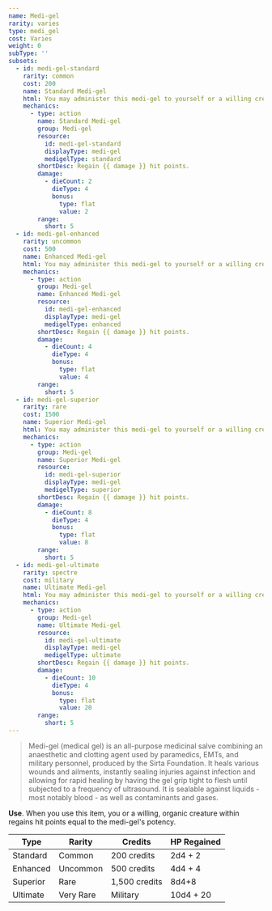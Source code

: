 ```yaml
---
name: Medi-gel
rarity: varies
type: medi_gel
cost: Varies
weight: 0
subType: ''
subsets:
  - id: medi-gel-standard
    rarity: common
    cost: 200
    name: Standard Medi-gel
    html: You may administer this medi-gel to yourself or a willing creature within <me-distance length="5" /> to regain 2d4 + 2 hit points. Administering the medi-gel takes an action.
    mechanics:
      - type: action
        name: Standard Medi-gel
        group: Medi-gel
        resource:
          id: medi-gel-standard
          displayType: medi-gel
          medigelType: standard
        shortDesc: Regain {{ damage }} hit points.
        damage:
          - dieCount: 2
            dieType: 4
            bonus:
              type: flat
              value: 2
        range:
          short: 5
  - id: medi-gel-enhanced
    rarity: uncommon
    cost: 500
    name: Enhanced Medi-gel
    html: You may administer this medi-gel to yourself or a willing creature within <me-distance length="5" /> to regain 4d4 + 4 hit points. Administering the medi-gel takes an action.
    mechanics:
      - type: action
        group: Medi-gel
        name: Enhanced Medi-gel
        resource:
          id: medi-gel-enhanced
          displayType: medi-gel
          medigelType: enhanced
        shortDesc: Regain {{ damage }} hit points.
        damage:
          - dieCount: 4
            dieType: 4
            bonus:
              type: flat
              value: 4
        range:
          short: 5
  - id: medi-gel-superior
    rarity: rare
    cost: 1500
    name: Superior Medi-gel
    html: You may administer this medi-gel to yourself or a willing creature within <me-distance length="5" /> to regain 8d4 + 8 hit points. Administering the medi-gel takes an action.
    mechanics:
      - type: action
        group: Medi-gel
        name: Superior Medi-gel
        resource:
          id: medi-gel-superior
          displayType: medi-gel
          medigelType: superior
        shortDesc: Regain {{ damage }} hit points.
        damage:
          - dieCount: 8
            dieType: 4
            bonus:
              type: flat
              value: 8
        range:
          short: 5
  - id: medi-gel-ultimate
    rarity: spectre
    cost: military
    name: Ultimate Medi-gel
    html: You may administer this medi-gel to yourself or a willing creature within <me-distance length="5" /> to regain 10d4 + 20 hit points. Administering the medi-gel takes an action.
    mechanics:
      - type: action
        group: Medi-gel
        name: Ultimate Medi-gel
        resource:
          id: medi-gel-ultimate
          displayType: medi-gel
          medigelType: ultimate
        shortDesc: Regain {{ damage }} hit points.
        damage:
          - dieCount: 10
            dieType: 4
            bonus:
              type: flat
              value: 20
        range:
          short: 5
---
```

>Medi-gel (medical gel) is an all-purpose medicinal salve combining an anaesthetic and clotting agent used by paramedics,
EMTs, and military personnel, produced by the Sirta Foundation. It heals various wounds and ailments, instantly sealing
injuries against infection and allowing for rapid healing by having the gel grip tight to flesh until subjected to a frequency
of ultrasound. It is sealable against liquids - most notably blood - as well as contaminants and gases.

__Use__. When you use this item, you or a willing, organic creature within <me-distance length="5" /> regains hit points equal to the medi-gel's potency.

Type|Rarity|Credits|HP Regained
---|---|---|---
Standard|Common|200 credits|2d4 + 2
Enhanced|Uncommon|500 credits|4d4 + 4
Superior|Rare|1,500 credits|8d4+8
Ultimate|Very Rare|Military|10d4 + 20
